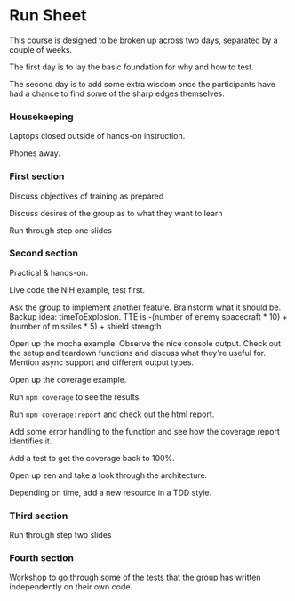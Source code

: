 # Run Sheet

This course is designed to be broken up across two days, separated by a couple of weeks.

The first day is to lay the basic foundation for why and how to test.

The second day is to add some extra wisdom once the participants have had a chance to find some of the sharp edges themselves.

### Housekeeping
Laptops closed outside of hands-on instruction.

Phones away.

### First section
Discuss objectives of training as prepared

Discuss desires of the group as to what they want to learn

Run through step one slides

### Second section
Practical & hands-on.

Live code the NIH example, test first.

Ask the group to implement another feature. Brainstorm what it should be. Backup idea: timeToExplosion. TTE is -(number of enemy spacecraft * 10) + (number of missiles * 5) + shield strength

Open up the mocha example. Observe the nice console output. Check out the setup and teardown functions and discuss what they're useful for. Mention async support and different output types.

Open up the coverage example.

Run `npm coverage` to see the results.

Run `npm coverage:report` and check out the html report.

Add some error handling to the function and see how the coverage report identifies it.

Add a test to get the coverage back to 100%.

Open up zen and take a look through the architecture.

Depending on time, add a new resource in a TDD style.

### Third section
Run through step two slides

### Fourth section
Workshop to go through some of the tests that the group has written independently on their own code.
